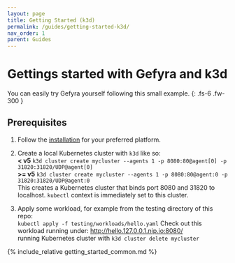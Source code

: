 ```yaml
---
layout: page
title: Getting Started (k3d)
permalink: /guides/getting-started-k3d/
nav_order: 1
parent: Guides
---
```

# Gettings started with Gefyra and k3d
You can easily try Gefyra yourself following this small example.
{: .fs-6 .fw-300 }

## Prerequisites
1. Follow the [installation](https://gefyra.dev/installation) for your preferred platform.

2. Create a local Kubernetes cluster with `k3d` like so:    
**< v5** `k3d cluster create mycluster --agents 1 -p 8080:80@agent[0] -p 31820:31820/UDP@agent[0]`  
**>= v5** `k3d cluster create mycluster --agents 1 -p 8080:80@agent:0 -p 31820:31820/UDP@agent:0`  
This creates a Kubernetes cluster that binds port 8080 and 31820 to localhost. `kubectl` context is immediately set to this cluster.
3. Apply some workload, for example from the testing directory of this repo:  
`kubectl apply -f testing/workloads/hello.yaml`
Check out this workload running under: http://hello.127.0.0.1.nip.io:8080/    
 running Kubernetes cluster with `k3d cluster delete mycluster`

{% include_relative getting_started_common.md %}
